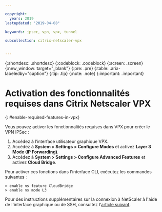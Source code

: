 ```yaml
---

copyright:
  years: 2019
lastupdated: "2019-04-08"

keywords: ipsec, vpn, vpx, tunnel

subcollection: citrix-netscaler-vpx


---
```


{:shortdesc: .shortdesc}
{:codeblock: .codeblock}
{:screen: .screen}
{:new_window: target="_blank"}
{:pre: .pre}
{:table: .aria-labeledby="caption"}
{:tip: .tip}
{:note: .note}
{:important: .important}

# Activation des fonctionnalités requises dans Citrix Netscaler VPX 
{: #enable-required-features-in-vpx}

Vous pouvez activer les fonctionnalités requises dans VPX pour créer le VPN IPSec : 

1.	Accédez à l’interface utilisateur graphique VPX. 
2.	Accédez à **System > Settings > Configure Modes** et activez **Layer 3 Mode (IP Forwarding)**.
3.	Accédez à **System > Settings > Configure Advanced Features** et activez **Cloud Bridge**.

Pour activer ces fonctions dans l'interface CLI, exécutez les commandes suivantes :

```
> enable ns feature CloudBridge
> enable ns mode L3

```

Pour des instructions supplémentaires sur la connexion à NetScaler à l'aide de l'interface graphique ou de SSH, consultez l'[article suivant](/docs/infrastructure/citrix-netscaler-vpx?topic=citrix-netscaler-vpx-managing-your-citrix-netscaler-vpx#connecting-to-the-netscaler). 
